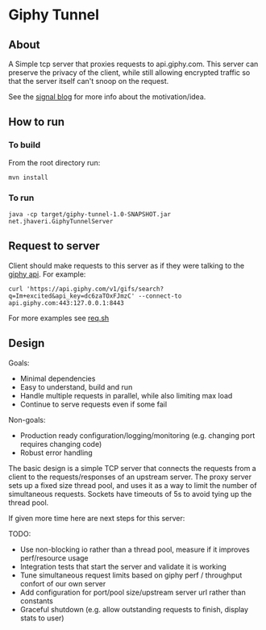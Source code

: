 Giphy Tunnel
============

## About

A Simple tcp server that proxies requests to api.giphy.com.  This server can
preserve the privacy of the client, while still allowing encrypted traffic so
that the server itself can't snoop on the request.

See the [signal blog](https://signal.org/blog/giphy-experiment/) for more info
about the motivation/idea.

## How to run
### To build

From the root directory run:
```
mvn install
```

### To run

```
java -cp target/giphy-tunnel-1.0-SNAPSHOT.jar net.jhaveri.GiphyTunnelServer
```

## Request to server

Client should make requests to this server as if they were talking to
the [giphy api](https://developers.giphy.com/docs/sdk). For example:

```
curl 'https://api.giphy.com/v1/gifs/search?q=Im+excited&api_key=dc6zaTOxFJmzC' --connect-to api.giphy.com:443:127.0.0.1:8443
```

For more examples see [req.sh](./req.sh)

## Design

Goals:
- Minimal dependencies
- Easy to understand, build and run
- Handle multiple requests in parallel, while also limiting max load
- Continue to serve requests even if some fail

Non-goals:
- Production ready configuration/logging/monitoring (e.g. changing port requires changing code)
- Robust error handling

The basic design is a simple TCP server that connects the requests from a
client to the requests/responses of an upstream server.  The proxy server sets
up a fixed size thread pool, and uses it as a way to limit the number of
simultaneous requests.  Sockets have timeouts of 5s to avoid tying up the
thread pool.

If given more time here are next steps for this server:

TODO:
- Use non-blocking io rather than a thread pool, measure if it improves perf/resource usage
- Integration tests that start the server and validate it is working
- Tune simultaneous request limits based on giphy perf / throughput confort of our own server
- Add configuration for port/pool size/upstream server url rather than constants
- Graceful shutdown (e.g. allow outstanding requests to finish, display stats to user)


